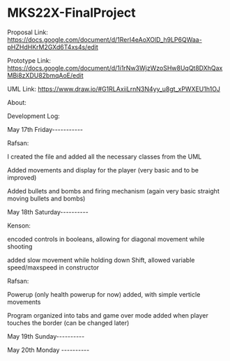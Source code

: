 # MKS22X-FinalProject

Proposal Link: https://docs.google.com/document/d/1RerI4eAoXOlD_h9LP6QWaa-pHZHdHKrM2GXd6T4xs4s/edit

Prototype Link: https://docs.google.com/document/d/1i1rNw3WjzWzoSHw8UqQt8DXhQaxMBi8zXDU82bmqAoE/edit

UML Link: https://www.draw.io/#G1RLAxiiLrnN3N4yy_u8gt_xPWXEU1h1OJ

About:

Development Log:

May 17th Friday-----------

Rafsan:

I created the file and added all the necessary classes from the UML

Added movements and display for the player (very basic and to be improved)

Added bullets and bombs and firing mechanism (again very basic straight moving bullets and bombs)

May 18th Saturday----------

Kenson:

encoded controls in booleans, allowing for diagonal movement while shooting

added slow movement while holding down Shift, allowed variable speed/maxspeed in constructor 

Rafsan:

Powerup (only health powerup for now) added, with simple verticle movements

Program organized into tabs and game over mode added when player touches the border (can be changed later)

May 19th Sunday----------


May 20th Monday ----------
